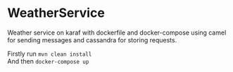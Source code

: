 # WeatherService
Weather service on karaf with dockerfile and docker-compose using camel for sending messages and cassandra for storing requests. 

Firstly run <code>mvn clean install</code><br>
And then <code>docker-compose up</code>
